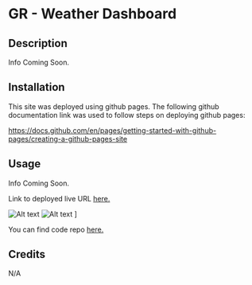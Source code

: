 # GR - Weather Dashboard
## Description

Info Coming Soon.

## Installation

This site was deployed using github pages. 
The following github documentation link was used to follow steps on deploying github pages: 

https://docs.github.com/en/pages/getting-started-with-github-pages/creating-a-github-pages-site

## Usage

Info Coming Soon.

Link to deployed live URL [here.](https://grosario1.github.io/gil-rosario-coding-quiz-app/)

![Alt text]("../../assets/../images/coding-ap-main-pg.jpg)
![Alt text]("../../assets/../images/coding-ap-question-example-on-page.jpg)
]

You can find code repo [here.](https://github.com/grosario1/gil-rosario-coding-quiz-app)

## Credits

N/A
